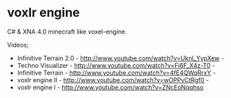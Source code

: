 # voxlr engine

C# & XNA 4.0 minecraft like voxel-engine.

Videos;

* Infinitive Terrain 2.0 - http://www.youtube.com/watch?v=Uknl_YypXew
                         - 
* Techno Visualizer - http://www.youtube.com/watch?v=Fi6F_X4z-T0
                    - 
* Infinitive Terrain - http://www.youtube.com/watch?v=4fE4QWqRrxY
                     - 
* voxlr engine II - http://www.youtube.com/watch?v=wOPPvCtRgf0
                  - 
* voxlr engine I - http://www.youtube.com/watch?v=ZNcEoNqqhso

